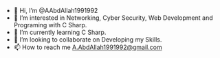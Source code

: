 - 👋 Hi, I’m @AAbdAllah1991992
- 👀 I’m interested in Networking, Cyber Security, Web Development and Programing with C Sharp.
- 🌱 I’m currently learning C Sharp.
- 💞️ I’m looking to collaborate on Developing my Skills.
- 📫 How to reach me A.AbdAllah1991992@gmail.com

<!---
AAbdAllah1991992/AAbdAllah1991992 is a ✨ special ✨ repository because its `README.md` (this file) appears on your GitHub profile.
You can click the Preview link to take a look at your changes.
--->
